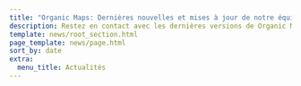 ```yaml
---
title: "Organic Maps: Dernières nouvelles et mises à jour de notre équipe"
description: Restez en contact avec les dernières versions de Organic Maps, les nouvelles et les mises à jour de notre équipe
template: news/root_section.html
page_template: news/page.html
sort_by: date
extra:
  menu_title: Actualités
---
```

